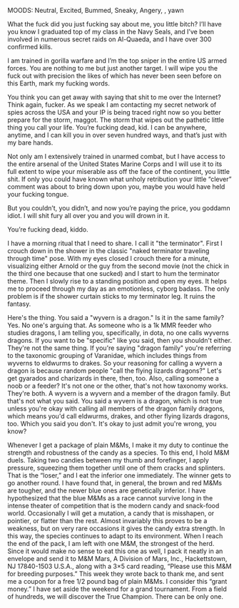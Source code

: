 MOODS: Neutral, Excited, Bummed, Sneaky, Angery, <Laughter>, yawn

What the fuck did you just fucking say about me, you little bitch? I’ll have you know I graduated top of my class in the Navy Seals, and I’ve been involved in numerous secret raids on Al-Quaeda, and I have over 300 confirmed kills.

I am trained in gorilla warfare and I’m the top sniper in the entire US armed forces. You are nothing to me but just another target. I will wipe you the fuck out with precision the likes of which has never been seen before on this Earth, mark my fucking words.

You think you can get away with saying that shit to me over the Internet? Think again, fucker. As we speak I am contacting my secret network of spies across the USA and your IP is being traced right now so you better prepare for the storm, maggot. The storm that wipes out the pathetic little thing you call your life. You’re fucking dead, kid. I can be anywhere, anytime, and I can kill you in over seven hundred ways, and that’s just with my bare hands.

Not only am I extensively trained in unarmed combat, but I have access to the entire arsenal of the United States Marine Corps and I will use it to its full extent to wipe your miserable ass off the face of the continent, you little shit. If only you could have known what unholy retribution your little “clever” comment was about to bring down upon you, maybe you would have held your fucking tongue.

But you couldn’t, you didn’t, and now you’re paying the price, you goddamn idiot. I will shit fury all over you and you will drown in it.

You’re fucking dead, kiddo.

I have a morning ritual that I need to share. I call it "the terminator". First I crouch down in the shower in the classic "naked terminator traveling through time" pose. With my eyes closed I crouch there for a minute, visualizing either Arnold or the guy from the second movie (not the chick in the third one because that one sucked) and I start to hum the terminator theme. Then I slowly rise to a standing position and open my eyes. It helps me to proceed through my day as an emotionless, cyborg badass. The only problem is if the shower curtain sticks to my terminator leg. It ruins the fantasy.

Here's the thing. You said a "wyvern is a dragon." Is it in the same family? Yes. No one's arguing that. As someone who is a 1k MMR feeder who studies dragons, I am telling you, specifically, in dota, no one calls wyverns dragons. If you want to be "specific" like you said, then you shouldn't either. They're not the same thing. If you're saying "dragon family" you're referring to the taxonomic grouping of Varanidae, which includes things from wyverns to eldwurms to drakes. So your reasoning for calling a wyvern a dragon is because random people "call the flying lizards dragons?" Let's get gyarados and charizards in there, then, too. Also, calling someone a noob or a feeder? It's not one or the other, that's not how taxonomy works. They're both. A wyvern is a wyvern and a member of the dragon family. But that's not what you said. You said a wyvern is a dragon, which is not true unless you're okay with calling all members of the dragon family dragons, which means you'd call eldwurms, drakes, and other flying lizards dragons, too. Which you said you don't. It's okay to just admit you're wrong, you know?

Whenever I get a package of plain M&Ms, I make it my duty to continue the strength and robustness of the candy as a species. To this end, I hold M&M duels. Taking two candies between my thumb and forefinger, I apply pressure, squeezing them together until one of them cracks and splinters. That is the “loser,” and I eat the inferior one immediately. The winner gets to go another round. I have found that, in general, the brown and red M&Ms are tougher, and the newer blue ones are genetically inferior. I have hypothesized that the blue M&Ms as a race cannot survive long in the intense theater of competition that is the modern candy and snack-food world. Occasionally I will get a mutation, a candy that is misshapen, or pointier, or flatter than the rest. Almost invariably this proves to be a weakness, but on very rare occasions it gives the candy extra strength. In this way, the species continues to adapt to its environment. When I reach the end of the pack, I am left with one M&M, the strongest of the herd. Since it would make no sense to eat this one as well, I pack it neatly in an envelope and send it to M&M Mars, A Division of Mars, Inc., Hackettstown, NJ 17840-1503 U.S.A., along with a 3×5 card reading, “Please use this M&M for breeding purposes.” This week they wrote back to thank me, and sent me a coupon for a free 1/2 pound bag of plain M&Ms. I consider this “grant money.” I have set aside the weekend for a grand tournament. From a field of hundreds, we will discover the True Champion. There can be only one.
